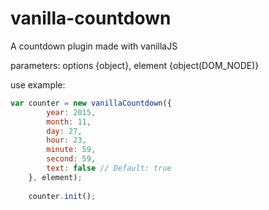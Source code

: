 # vanilla-countdown
A countdown plugin made with vanillaJS

parameters: options {object}, element {object(DOM_NODE)}

use example:

```javascript
var counter = new vanillaCountdown({
		year: 2015,
		month: 11,
		day: 27,
		hour: 23,
		minute: 59,
		second: 59,
		text: false // Default: true
	}, element);
	
	counter.init();
```
